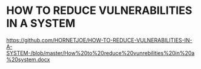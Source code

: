 # HOW TO REDUCE VULNERABILITIES IN A SYSTEM
https://github.com/HORNETJOE/HOW-TO-REDUCE-VULNERABILITIES-IN-A-SYSTEM-/blob/master/How%20to%20reduce%20vunrebilities%20in%20a%20system.docx
